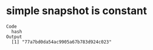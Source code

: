 # simple snapshot is constant

    Code
      hash
    Output
      [1] "77a7bd0da54ac9905a67b783d924c023"

